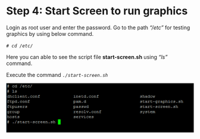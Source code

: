# Step 4: Start Screen to run graphics

Login as root user and enter the password. Go to the path _“/etc”_ for testing graphics by using below command.

_`# cd /etc/`_

Here you can able to see the script file **start-screen.sh** using _“ls”_ command.

Execute the command _`./start-screen.sh`_

![Figure 38: Screen Startups](../../../../.gitbook/assets/38.png)

